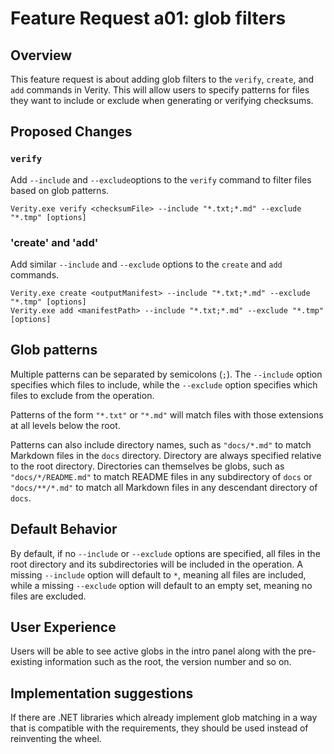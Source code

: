 # Feature Request a01: glob filters

## Overview
This feature request is about adding glob filters to the `verify`, `create`, and `add` commands in Verity. This will allow users to specify patterns for files they want to include or exclude when generating or verifying checksums.

## Proposed Changes
### `verify`
Add `--include` and `--exclude`options to the `verify` command to filter files based on glob patterns.

```shell
Verity.exe verify <checksumFile> --include "*.txt;*.md" --exclude "*.tmp" [options]
```

### 'create' and 'add'
Add similar `--include` and `--exclude` options to the `create` and `add` commands.

```shell
Verity.exe create <outputManifest> --include "*.txt;*.md" --exclude "*.tmp" [options]
Verity.exe add <manifestPath> --include "*.txt;*.md" --exclude "*.tmp" [options]
```

## Glob patterns
Multiple patterns can be separated by semicolons (`;`). The `--include` option specifies which files to include, while the `--exclude` option specifies which files to exclude from the operation.

Patterns of the form `"*.txt"` or `"*.md"` will match files with those extensions at all levels below the root.

Patterns can also include directory names, such as `"docs/*.md"` to match Markdown files in the `docs` directory. Directory are always specified relative to the root directory. Directories can themselves be globs, such as `"docs/*/README.md"` to match README files in any subdirectory of `docs` or `"docs/**/*.md"` to match all Markdown files in any descendant directory of `docs`.

## Default Behavior
By default, if no `--include` or `--exclude` options are specified, all files in the root directory and its subdirectories will be included in the operation. A missing `--include` option will default to `*`, meaning all files are included, while a missing `--exclude` option will default to an empty set, meaning no files are excluded.

## User Experience
Users will be able to see active globs in the intro panel along with the pre-existing information such as the root, the version number and so on.

## Implementation suggestions
If there are .NET libraries which already implement glob matching in a way that is compatible with the requirements, they should be used instead of reinventing the wheel. 
